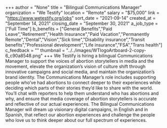 +++
author = "None"
title = "Bilingual Communications Manager"
organization = "We Testify"
location = "Remote"
salary = "$75,000"
link = "https://www.wetestify.org/jobs"
sort_date = "2021-09-14"
created_at = "September 14, 2021"
closing_date = "September 30, 2021"
a_job_type = ["Full Time"]
b_benefits = ["General Benefits","Paid Leave","Retirement","Health Insurance","Paid Vacation","Permanently Remote","Dental","Vision","Sick time","Disability insurance","Transit benefits","Professional development","Life insurance","FSA","Trans health"]
c_feedback = ""
thumbnail = "../../images/WTlogoArtboard-2-copy-6_c90a8548.png"
+++
We Testify is hiring a bilingual Communications Manager to support the voices of abortion storytellers in media and the movement, elevate the organization’s vision of culture shift through innovative campaigns and social media, and maintain the organization’s brand identity. The Communications Manager’s role includes supporting people who’ve had abortions to connect deeper to their experiences while deciding which parts of their stories they’d like to share with the world. You’ll chat with reporters to help them understand who has abortions and why, and ensure that media coverage of abortion storytellers is accurate and reflective of our actual experiences. The Bilingual Communications Manager will dream up visionary digital campaigns, in English and in Spanish, that reflect our abortion experiences and challenge the people who love us to think deeper about our full spectrum of experiences.